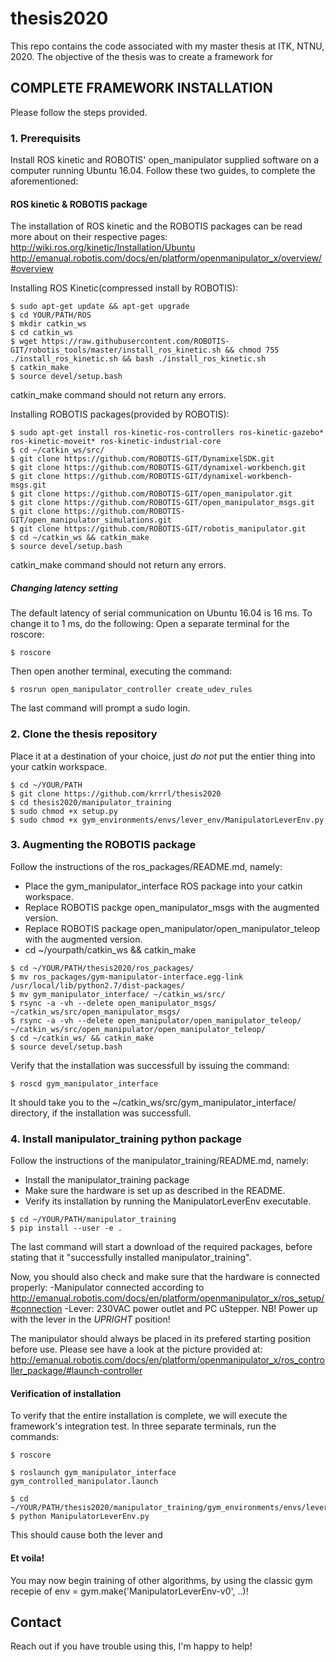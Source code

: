 # thesis2020
This repo contains the code associated with my master thesis at ITK, NTNU, 2020.
The objective of the thesis was to create a framework for 


## COMPLETE FRAMEWORK INSTALLATION
Please follow the steps provided.

### 1. Prerequisits
Install ROS kinetic and ROBOTIS' open_manipulator supplied software on a computer running Ubuntu 16.04.
Follow these two guides, to complete the aforementioned:

#### ROS kinetic & ROBOTIS package
The installation of ROS kinetic and the ROBOTIS packages can be read more about on their respective pages:
http://wiki.ros.org/kinetic/Installation/Ubuntu
http://emanual.robotis.com/docs/en/platform/openmanipulator_x/overview/#overview

Installing ROS Kinetic(compressed install by ROBOTIS):
```shell
$ sudo apt-get update && apt-get upgrade
$ cd YOUR/PATH/ROS
$ mkdir catkin_ws
$ cd catkin_ws
$ wget https://raw.githubusercontent.com/ROBOTIS-GIT/robotis_tools/master/install_ros_kinetic.sh && chmod 755 ./install_ros_kinetic.sh && bash ./install_ros_kinetic.sh
$ catkin_make
$ source devel/setup.bash
```
catkin_make command should not return any errors.

Installing ROBOTIS packages(provided by ROBOTIS):
```shell
$ sudo apt-get install ros-kinetic-ros-controllers ros-kinetic-gazebo* ros-kinetic-moveit* ros-kinetic-industrial-core
$ cd ~/catkin_ws/src/
$ git clone https://github.com/ROBOTIS-GIT/DynamixelSDK.git
$ git clone https://github.com/ROBOTIS-GIT/dynamixel-workbench.git
$ git clone https://github.com/ROBOTIS-GIT/dynamixel-workbench-msgs.git
$ git clone https://github.com/ROBOTIS-GIT/open_manipulator.git
$ git clone https://github.com/ROBOTIS-GIT/open_manipulator_msgs.git
$ git clone https://github.com/ROBOTIS-GIT/open_manipulator_simulations.git
$ git clone https://github.com/ROBOTIS-GIT/robotis_manipulator.git
$ cd ~/catkin_ws && catkin_make
$ source devel/setup.bash
```
catkin_make command should not return any errors.

##### Changing latency setting
The default latency of serial communication on Ubuntu 16.04 is 16 ms.
To change it to 1 ms, do the following:
Open a separate terminal for the roscore:
```shell
$ roscore
```
Then open another terminal, executing the command:
```shell
$ rosrun open_manipulator_controller create_udev_rules
```
The last command will prompt a sudo login.


### 2. Clone the thesis repository
Place it at a destination of your choice, just _do not_ put the entier thing into your catkin workspace.
```shell
$ cd ~/YOUR/PATH
$ git clone https://github.com/krrrl/thesis2020
$ cd thesis2020/manipulator_training
$ sudo chmod +x setup.py
$ sudo chmod +x gym_environments/envs/lever_env/ManipulatorLeverEnv.py
```

### 3. Augmenting the ROBOTIS package
Follow the instructions of the ros_packages/README.md, namely:
- Place the gym_manipulator_interface ROS package into your catkin workspace.
- Replace ROBOTIS packge open_manipulator_msgs with the augmented version.
- Replace ROBOTIS package open_manipulator/open_manipulator_teleop with the augmented version.
- cd ~/yourpath/catkin_ws && catkin_make

```shell
$ cd ~/YOUR/PATH/thesis2020/ros_packages/
$ mv ros_packages/gym-manipulator-interface.egg-link /usr/local/lib/python2.7/dist-packages/
$ mv gym_manipulator_interface/ ~/catkin_ws/src/
$ rsync -a -vh --delete open_manipulator_msgs/ ~/catkin_ws/src/open_manipulator_msgs/
$ rsync -a -vh --delete open_manipulator/open_manipulator_teleop/ ~/catkin_ws/src/open_manipulator/open_manipulator_teleop/
$ cd ~/catkin_ws/ && catkin_make
$ source devel/setup.bash
```
Verify that the installation was successfull by issuing the command:
```shell
$ roscd gym_manipulator_interface
```
It should take you to the ~/catkin_ws/src/gym_manipulator_interface/ directory, if the installation was successfull.

### 4. Install manipulator_training python package
Follow the instructions of the manipulator_training/README.md, namely:
- Install the manipulator_training package
- Make sure the hardware is set up as described in the README.
- Verify its installation by running the ManipulatorLeverEnv executable.

```shell
$ cd ~/YOUR/PATH/manipulator_training
$ pip install --user -e .
```
The last command will start a download of the required packages, before stating that it "successfully installed manipulator_training".

Now, you should also check and make sure that the hardware is connected properly:
-Manipulator connected according to <http://emanual.robotis.com/docs/en/platform/openmanipulator_x/ros_setup/#connection>
-Lever: 230VAC power outlet and PC <USB> uStepper. NB! Power up with the lever in the _UPRIGHT_ position!

The manipulator should always be placed in its prefered starting position before use.
Please see have a look at the picture provided at: <http://emanual.robotis.com/docs/en/platform/openmanipulator_x/ros_controller_package/#launch-controller>

#### Verification of installation
To verify that the entire installation is complete, we will execute the framework's integration test.
In three separate terminals, run the commands:

```shell
$ roscore
```

```shell
$ roslaunch gym_manipulator_interface gym_controlled_manipulator.launch
```

```shell
$ cd ~/YOUR/PATH/thesis2020/manipulator_training/gym_environments/envs/lever_env/
$ python ManipulatorLeverEnv.py
```
This should cause both the lever and

#### Et voila!
You may now begin training of other algorithms, by using the classic gym recepie of env = gym.make('ManipulatorLeverEnv-v0', ..)!

## Contact
Reach out if you have trouble using this, I'm happy to help!
